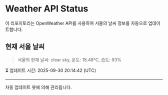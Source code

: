 
# Weather API Status

이 리포지토리는 OpenWeather API를 사용하여 서울의 날씨 정보를 자동으로 업데이트합니다.

## 현재 서울 날씨
> 서울의 현재 날씨: clear sky, 온도: 18.48°C, 습도: 93%

⏳ 업데이트 시간: 2025-09-30 20:14:42 (UTC)

---
자동 업데이트 봇에 의해 관리됩니다.
